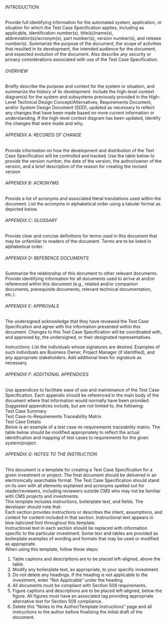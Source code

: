###### INTRODUCTION
Provide full identifying information for the automated system, application, or situation for which the Test Case Specification applies, including as applicable, identification number(s), title(s)/name(s),
 abbreviation(s)/acronym(s), part number(s), version number(s), and release number(s). Summarize the purpose of the document, the scope of activities that resulted in its development, the intended audience for the document, and expected evolution of the document. Also describe any security or privacy considerations associated with use of the Test Case Specification.

###### OVERVIEW
Briefly describe the purpose and context for the system or situation, and summarize the history of its development. Include the high-level context diagram(s) for the system and subsystems previously provided in the High-Level Technical Design Concept/Alternatives, Requirements Document, and/or System Design Document (SDD), updated as necessary to reflect any changes that have been made based on more current information or understanding. If the high-level context diagram has been updated, identify the changes that were made and why.


###### APPENDIX A: RECORDS OF CHANGE
Provide information on how the development and distribution of the Test Case Specification will be controlled and tracked. Use the table below to provide the version number, the date of the version, the author/owner of the version, and a brief description of the reason for creating the revised version


###### APPENDIX B: ACRONYMS
Provide a list of acronyms and associated literal translations used within the document. List the acronyms in alphabetical order using a tabular format as depicted below.


###### APPENDIX C: GLOSSARY
Provide clear and concise definitions for terms used in this document that may be unfamiliar to readers of the document. Terms are to be listed in alphabetical order.


###### APPENDIX D: REFERENCE DOCUMENTS
Summarize the relationship of this document to other relevant documents. Provide identifying information for all documents used to arrive at and/or referenced within this document (e.g., related and/or companion documents, prerequisite documents, relevant technical documentation, etc.).


###### APPENDIX E: APPROVALS
The undersigned acknowledge that they have reviewed the Test Case Specification and agree with the information presented within this document. Changes to this Test Case Specification will be coordinated with, and approved by, the undersigned, or their designated representatives.  

Instructions: List the individuals whose signatures are desired. Examples of such individuals are Business Owner, Project Manager (if identified), and any appropriate stakeholders. Add additional lines for signature as necessary.


###### APPENDIX F: ADDITIONAL APPENDICES
Use appendices to facilitate ease of use and maintenance of the Test Case Specification. Each appendix should be referenced in the main body of the document where that information would normally have been provided. Suggested appendices include, but are not limited to, the following:  
Test Case Summary  
Test Case-to-Requirements Traceability Matrix  
Test Case Details  
Below is an example of a test case-to-requirements traceability matrix. The table below should be modified appropriately to reflect the actual identification and mapping of test cases to requirements for the given system/project.


###### APPENDIX G: NOTES TO THE INSTRUCTION  
This document is a template for creating a Test Case Specification for a given investment or project. The final document should be delivered in an electronically searchable format. The Test Case Specification should stand on its own with all elements explained and acronyms spelled out for reader/reviewers, including reviewers outside CMS who may not be familiar with CMS projects and investments.  
This template includes instructions, boilerplate text, and fields. The developer should note that:  
Each section provides instructions or describes the intent, assumptions, and context for content included in that section. Instructional text appears in blue italicized font throughout this template.  
Instructional text in each section should be replaced with information specific to the particular investment.  Some text and tables are provided as boilerplate examples of wording and formats that may be used or modified as appropriate.  
When using this template, follow these steps:
1.	Table captions and descriptions are to be placed left-aligned, above the table.
2.	Modify any boilerplate text, as appropriate, to your specific investment.
3.	Do not delete any headings. If the heading is not applicable to the investment, enter “Not Applicable” under the heading.
4.	All documents must be compliant with Section 508 requirements.
5.	Figure captions and descriptions are to be placed left-aligned, below the figure. All figures must have an associated tag providing appropriate alternative text for Section 508 compliance.
6.	Delete this “Notes to the Author/Template Instructions” page and all instructions to the author before finalizing the initial draft of the document.
